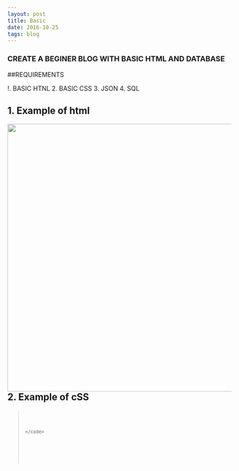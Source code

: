 ```yaml
---
layout: post
title: Basic
date: 2016-10-25 
tags: blog    
---
```



### CREATE A BEGINER BLOG WITH BASIC HTML AND DATABASE  


##REQUIREMENTS

!. BASIC HTNL 
2. BASIC CSS
3. JSON 
4. SQL


## 1. Example of html
 <img src="http://i.imgur.com/RseUetA.png"  height="600" width="600" align="left" > 
  
  <br />
  <!--more-->


## 2. Example of cSS 



<blockquote>
  <pre>
    <code>
             
    </code>
  </pre>
</blockquote>










































































